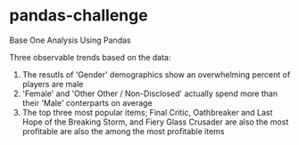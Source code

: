 # pandas-challenge
Base One Analysis Using Pandas

Three observable trends based on the data:
1) The resutls of 'Gender' demographics show an overwhelming percent of players are male 
2) 'Female' and 'Other Other / Non-Disclosed' actually spend more than their 'Male' conterparts on average
3) The top three most popular items; Final Critic, Oathbreaker and Last Hope of the Breaking Storm, and Fiery Glass Crusader are also the most profitable are also the among the most profitable items